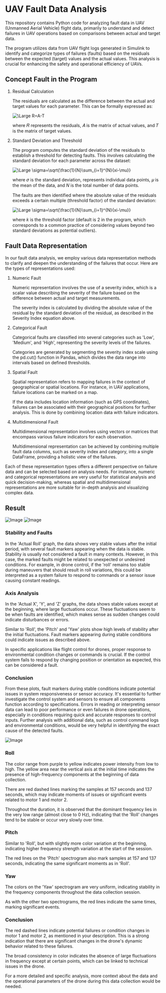 # UAV Fault Data Analysis

This repository contains Python code for analyzing fault data in UAV (Unmanned Aerial Vehicle) flight data, primarily to understand and detect failures in UAV operations based on comparisons between actual and target data.

The program utilizes data from UAV flight logs generated in Simulink to identify and categorize types of failures (faults) based on the residuals between the expected (target) values and the actual values. This analysis is crucial for enhancing the safety and operational efficiency of UAVs.

## Concept Fault in the Program
1. Residual Calculation
   
    The residuals are calculated as the difference between the actual and target values for each parameter. This can be formally expressed as:

    ![\Large R=A-T](https://latex.codecogs.com/svg.latex?\Large&space;R=A-T) 

    where 𝑅 represents the residuals, 𝐴 is the matrix of actual values, and 𝑇 is the matrix of target values.

2. Standard Deviation and Threshold

    The program computes the standard deviation of the residuals to establish a threshold for detecting faults. This involves calculating the standard deviation for each parameter across the dataset:
    
    ![\Large \sigma=\sqrt{\frac{1}{N}\sum_{i=1}^{N}{xi-\mu}}](https://latex.codecogs.com/svg.latex?\Large&space;\sigma=\sqrt{\frac{1}{N}\sum_{i=1}^{N}{xi-\mu}}) 

    where 𝜎 is the standard deviation, represents individual data points, 𝜇 is the mean of the data, and 𝑁 is the total number of data points.

    The faults are then identified where the absolute value of the residuals exceeds a certain multiple (threshold factor) of the standard deviation:

    ![\Large \sigma=\sqrt{\frac{1}{N}\sum_{i=1}^{N}{xi-\mu}}](https://latex.codecogs.com/svg.latex?\Large&space;{if}|R_i|>k.\sigma) 

    where 𝑘 is the threshold factor (default is 2 in the program, which corresponds to a common practice of considering values beyond two standard deviations as potential outliers).

## Fault Data Representation
In our fault data analysis, we employ various data representation methods to clarify and deepen the understanding of the failures that occur. Here are the types of representations used:

1. Numeric Fault
   
    Numeric representation involves the use of a severity index, which is a scalar value describing the severity of the failure based on the difference between actual and target measurements.

    The severity index is calculated by dividing the absolute value of the residual by the standard deviation of the residual, as described in the Severity Index equation above.

2. Categorical Fault
   
    Categorical faults are classified into several categories such as 'Low', 'Medium', and 'High', representing the severity levels of the failures.

    Categories are generated by segmenting the severity index scale using the pd.cut() function in Pandas, which divides the data range into intervals based on defined thresholds.

3. Spatial Fault
   
    Spatial representation refers to mapping failures in the context of geographical or spatial locations. For instance, in UAV applications, failure locations can be marked on a map.

    If the data includes location information (such as GPS coordinates), failures can be associated with their geographical positions for further analysis. This is done by combining location data with failure indicators.

4. Multidimensional Fault
   
    Multidimensional representation involves using vectors or matrices that encompass various failure indicators for each observation.

    Multidimensional representation can be achieved by combining multiple fault data columns, such as severity index and category, into a single DataFrame, providing a holistic view of the failures.

Each of these representation types offers a different perspective on failure data and can be selected based on analysis needs. For instance, numeric and categorical representations are very useful for statistical analysis and quick decision-making, whereas spatial and multidimensional representations are more suitable for in-depth analysis and visualizing complex data.

## Result
![Image](./results/actual.png)
![Image](./results/smc.png)

### Stability and Faults
In the 'Actual Roll' graph, the data shows very stable values after the initial period, with several fault markers appearing when the data is stable. Stability is usually not considered a fault in many contexts. However, in this case, the marked faults might be related to unexpected or undesired conditions. For example, in drone control, if the 'roll' remains too stable during maneuvers that should result in roll variations, this could be interpreted as a system failure to respond to commands or a sensor issue causing constant readings.

### Axis Analysis
In the 'Actual X', 'Y', and 'Z' graphs, the data shows stable values except at the beginning, where large fluctuations occur. These fluctuations seem to be when faults are identified, which makes sense as sudden changes could indicate disturbances or errors.

Similar to 'Roll', the 'Pitch' and 'Yaw' plots show high levels of stability after the initial fluctuations. Fault markers appearing during stable conditions could indicate issues as described above.

In specific applications like flight control for drones, proper response to environmental condition changes or commands is crucial. If the control system fails to respond by changing position or orientation as expected, this can be considered a fault.

### Conclusion
From these plots, fault markers during stable conditions indicate potential issues in system responsiveness or sensor accuracy. It's essential to further investigate the control system and sensors to ensure all components function according to specifications. Errors in reading or interpreting sensor data can lead to poor performance or even failures in drone operations, especially in conditions requiring quick and accurate responses to control inputs. Further analysis with additional data, such as control command logs and environmental conditions, would be very helpful in identifying the exact cause of the detected faults.

![Image](./results/spectogram.png)

### Roll
The color range from purple to yellow indicates power intensity from low to high. The yellow area near the vertical axis at the initial time indicates the presence of high-frequency components at the beginning of data collection.

There are red dashed lines marking the samples at 157 seconds and 137 seconds, which may indicate moments of issues or significant events related to motor 1 and motor 2.

Throughout the duration, it is observed that the dominant frequency lies in the very low range (almost close to 0 Hz), indicating that the 'Roll' changes tend to be stable or occur very slowly over time.

### Pitch
Similar to 'Roll', but with slightly more color variation at the beginning, indicating higher frequency strength variation at the start of the session.

The red lines on the 'Pitch' spectrogram also mark samples at 157 and 137 seconds, indicating the same significant moments as in 'Roll'.

### Yaw

The colors on the 'Yaw' spectrogram are very uniform, indicating stability in the frequency components throughout the data collection session.

As with the other two spectrograms, the red lines indicate the same times, marking significant events.

### Conclusion
The red dashed lines indicate potential failures or condition changes in motor 1 and motor 2, as mentioned in your description. This is a strong indication that there are significant changes in the drone's dynamic behavior related to these failures.

The broad consistency in color indicates the absence of large fluctuations in frequency except at certain points, which can be linked to technical issues in the drone.

For a more detailed and specific analysis, more context about the data and the operational parameters of the drone during this data collection would be needed.